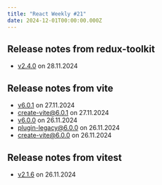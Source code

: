 ```yaml
---
title: "React Weekly #21"
date: 2024-12-01T00:00:00.000Z
---
```


## Release notes from redux-toolkit

- [v2.4.0](https://github.com/reduxjs/redux-toolkit/releases/tag/v2.4.0) on 28.11.2024

## Release notes from vite

- [v6.0.1](https://github.com/vitejs/vite/releases/tag/v6.0.1) on 27.11.2024
- [create-vite@6.0.1](https://github.com/vitejs/vite/releases/tag/create-vite%406.0.1) on 27.11.2024
- [v6.0.0](https://github.com/vitejs/vite/releases/tag/v6.0.0) on 26.11.2024
- [plugin-legacy@6.0.0](https://github.com/vitejs/vite/releases/tag/plugin-legacy%406.0.0) on 26.11.2024
- [create-vite@6.0.0](https://github.com/vitejs/vite/releases/tag/create-vite%406.0.0) on 26.11.2024

## Release notes from vitest

- [v2.1.6](https://github.com/vitest-dev/vitest/releases/tag/v2.1.6) on 26.11.2024
